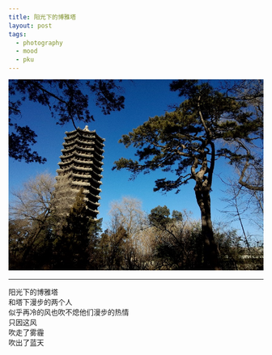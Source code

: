 ```yaml
---
title: 阳光下的博雅塔
layout: post
tags:
  - photography
  - mood
  - pku
---
```


![Pku-Sunshine](/media/image/2014/pku-sunshine.jpg)

---
阳光下的博雅塔  
和塔下漫步的两个人  
似乎再冷的风也吹不熄他们漫步的热情  
只因这风  
吹走了雾霾  
吹出了蓝天  